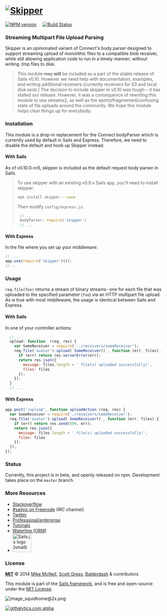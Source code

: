 # [![Skipper](http://i.imgur.com/P6gptnI.png)](https://github.com/balderdashy/skipper)

[![NPM version](https://badge.fury.io/js/skipper.png)](http://badge.fury.io/js/skipper) &nbsp; &nbsp;
[![Build Status](https://travis-ci.org/balderdashy/skipper.svg?branch=master)](https://travis-ci.org/balderdashy/skipper)

### Streaming Multipart File Upload Parsing 

Skipper is an opinionated variant of Connect's body parser designed to support streaming upload of monolithic files to a compatible blob receiver, while still allowing application code to run in a timely manner; without writing .tmp files to disk.

> This module ~~may~~ **will** be included as a part of the stable release of Sails v0.10.  However we need help with documentation, examples, and writing additional receivers (currently receivers for S3 and local disk exist.)
> The decision to include skipper in v0.10 was tough-- it has stalled our release.  However, it was a consequence of rewriting this module to use streams2, as well as the spotty/fragmented/confusing state of file uploads around the community.  We hope this module helps clear things up for everybody.



### Installation

This module is a drop-in replacement for the Connect bodyParser which is currently used by default in Sails and Express.  Therefore, we need to disable the default and hook up Skipper instead.

#### With Sails

As of v0.10.0-rc6, skipper is included as the default request body parser in Sails.

> To use skipper with an existing v0.9.x Sails app, you'll need to install skipper:
>
> ```sh
> npm install skipper --save
> ```
> 
> Then modify `config/express.js`:
>
> ```javascript
>  // ...
>  bodyParser: require('skipper')
>  // ...
> ```

#### With Express

In the file where you set up your middleware:

```javascript
// ...
app.use(require('skipper')());
// ...
```


### Usage

`req.file(foo)` returns a stream of binary streams- one for each file that was uploaded to the specified parameter (`foo`) via an HTTP multipart file upload.  As is true with most middleware, the usage is identical between Sails and Express.

#### With Sails

In one of your controller actions:

```javascript
  // ...
  upload: function  (req, res) {
    var SomeReceiver = require('../receivers/someReceiver');
    req.file('avatar').upload( SomeReceiver() , function (err, files) {
      if (err) return res.serverError(err);
      return res.json({
        message: files.length + ' file(s) uploaded successfully!',
        files: files
      });
    });
  }
  // ...
```

#### With Express

```javascript
app.post('/upload', function uploadAction (req, res) {
  var SomeReceiver = require('./receivers/someReceiver');
  req.file('avatar').upload( SomeReceiver() , function (err, files) {
    if (err) return res.send(500, err);
    return res.json({
      message: files.length + ' file(s) uploaded successfully!',
      files: files
    });
  });
});
```

### Status

Currently, this project is in beta, and openly released on npm.  Development takes place on the `master` branch.


### More Resources

- [Stackoverflow](http://stackoverflow.com/questions/tagged/sails.js)
- [#sailsjs on Freenode](http://webchat.freenode.net/) (IRC channel)
- [Twitter](https://twitter.com/sailsjs)
- [Professional/enterprise](https://github.com/balderdashy/sails-docs/blob/master/FAQ.md#are-there-professional-support-options)
- [Tutorials](https://github.com/balderdashy/sails-docs/blob/master/FAQ.md#where-do-i-get-help)
- [Waterline (ORM)](http://github.com/balderdashy/waterline)
- <a href="http://sailsjs.org" target="_blank" title="Node.js framework for building realtime APIs."><img src="https://github-camo.global.ssl.fastly.net/9e49073459ed4e0e2687b80eaf515d87b0da4a6b/687474703a2f2f62616c64657264617368792e6769746875622e696f2f7361696c732f696d616765732f6c6f676f2e706e67" width=60 alt="Sails.js logo (small)"/></a>


### License

**[MIT](./LICENSE)**
&copy; 2014
[Mike McNeil](http://michaelmcneil.com), [Scott Gress](https://github.com/sgress454), [Balderdash](http://balderdash.co) & contributors

This module is part of the [Sails framework](http://sailsjs.org), and is free and open-source under the [MIT License](http://sails.mit-license.org/).


![image_squidhome@2x.png](http://i.imgur.com/RIvu9.png) 
 

[![githalytics.com alpha](https://cruel-carlota.pagodabox.com/a22d3919de208c90c898986619efaa85 "githalytics.com")](http://githalytics.com/balderdashy/file-parser)

